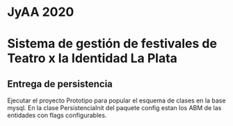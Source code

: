 # JyAA 2020
# Sistema de gestión de festivales de Teatro x la Identidad La Plata

## Entrega de persistencia

Ejecutar el proyecto Prototipo para popular el esquema de clases en la base mysql.
En la clase PersistenciaInit del paquete config estan los ABM de las entidades con flags configurables.